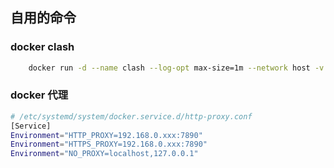 ## 自用的命令

### docker clash

```bash
    docker run -d --name clash --log-opt max-size=1m --network host -v $(pwd)/clash-config:/root/.config/clash -p 7890:7890 dreamacro/clash
```


### docker 代理

```bash
# /etc/systemd/system/docker.service.d/http-proxy.conf
[Service]
Environment="HTTP_PROXY=192.168.0.xxx:7890"
Environment="HTTPS_PROXY=192.168.0.xxx:7890"
Environment="NO_PROXY=localhost,127.0.0.1"
```